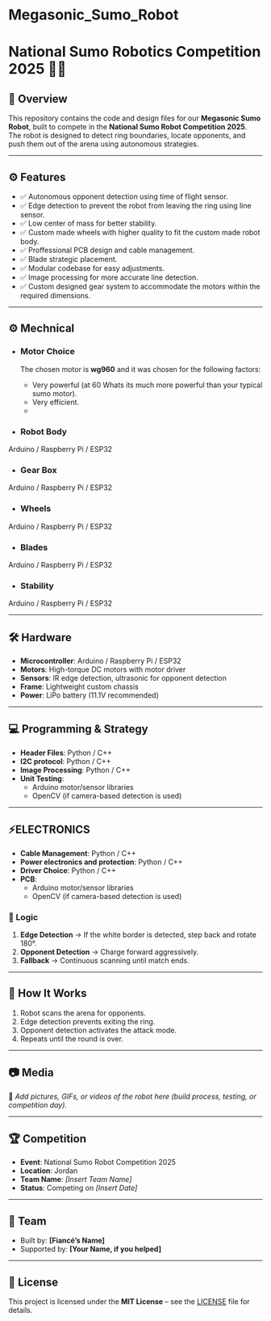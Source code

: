 # Megasonic_Sumo_Robot
# National Sumo Robotics Competition 2025 🥋🤖 

## 📌 Overview  
This repository contains the code and design files for our **Megasonic Sumo Robot**, built to compete in the **National Sumo Robot Competition 2025**.  
The robot is designed to detect ring boundaries, locate opponents, and push them out of the arena using autonomous strategies.

---

## ⚙️ Features  
- ✅ Autonomous opponent detection using time of flight sensor.   
- ✅ Edge detection to prevent the robot from leaving the ring using line sensor.
- ✅ Low center of mass for better stability.
- ✅ Custom made wheels with higher quality to fit the custom made robot body.
- ✅ Proffessional PCB design and cable management.
- ✅ Blade strategic placement.
- ✅ Modular codebase for easy adjustments.
- ✅ Image processing for more accurate line detection.
- ✅ Custom designed gear system to accommodate the motors within the required dimensions.

---

## ⚙️ Mechnical  
- ### **Motor Choice**
  The chosen motor is **wg960** and it was chosen for the following factors:
    -  Very powerful (at 60 Whats its much more powerful than your typical sumo motor).
    -  Very efficient.
    -  

- ### **Robot Body**
Arduino / Raspberry Pi / ESP32  
- ### **Gear Box**
Arduino / Raspberry Pi / ESP32  
- ### **Wheels**
Arduino / Raspberry Pi / ESP32  
- ### **Blades**
Arduino / Raspberry Pi / ESP32
- ### **Stability**
Arduino / Raspberry Pi / ESP32 

---

## 🛠️ Hardware  
- **Microcontroller**: Arduino / Raspberry Pi / ESP32  
- **Motors**: High-torque DC motors with motor driver  
- **Sensors**: IR edge detection, ultrasonic for opponent detection  
- **Frame**: Lightweight custom chassis  
- **Power**: LiPo battery (11.1V recommended)  

---

## 💻 Programming & Strategy  
- **Header Files**: Python / C++
- **I2C protocol**: Python / C++
- **Image Processing**: Python / C++  
- **Unit Testing**:  
  - Arduino motor/sensor libraries  
  - OpenCV (if camera-based detection is used)
 
---

## ⚡ELECTRONICS
- **Cable Management**: Python / C++
- **Power electronics and protection**: Python / C++
- **Driver Choice**: Python / C++  
- **PCB**:  
  - Arduino motor/sensor libraries  
  - OpenCV (if camera-based detection is used)  

### 🔑 Logic  
1. **Edge Detection** → If the white border is detected, step back and rotate 180°.  
2. **Opponent Detection** → Charge forward aggressively.  
3. **Fallback** → Continuous scanning until match ends.  

---

## 🚀 How It Works  
1. Robot scans the arena for opponents.  
2. Edge detection prevents exiting the ring.  
3. Opponent detection activates the attack mode.  
4. Repeats until the round is over.  

---

## 📷 Media  
📸 *Add pictures, GIFs, or videos of the robot here (build process, testing, or competition day).*  

---

## 🏆 Competition  
- **Event**: National Sumo Robot Competition 2025  
- **Location**: Jordan  
- **Team Name**: *[Insert Team Name]*  
- **Status**: Competing on *[Insert Date]*  

---

## 👥 Team  
- Built by: **[Fiancé’s Name]**  
- Supported by: **[Your Name, if you helped]**  

---

## 📄 License  
This project is licensed under the **MIT License** – see the [LICENSE](LICENSE) file for details.

